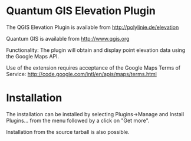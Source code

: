Quantum GIS Elevation Plugin
============================

The QGIS Elevation Plugin is available from http://polylinie.de/elevation

Quantum GIS is available from http://www.qgis.org

Functionality: The plugin will obtain and display point elevation data using 
the Google Maps API.

Use of the extension requires acceptance of the Google Maps Terms of Service:
http://code.google.com/intl/en/apis/maps/terms.html

Installation
============

The installation can be installed by selecting Plugins->Manage and Install Plugins... from the menu
followed by a click on "Get more".

Installation from the source tarball is also possible.
